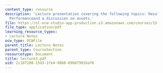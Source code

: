 ```yaml
---
content_type: resource
description: 'Lecture presentation covering the following topics: Results of Operating
  Performanceand a discussion on assets.'
file: https://ol-ocw-studio-app-production.s3.amazonaws.com/courses/15-501-introduction-to-financial-and-managerial-accounting-spring-2004/2c10710815d31fe4986869b87901baf6_lecture3.pdf
file_type: application/pdf
learning_resource_types:
- Lecture Notes
ocw_type: OCWFile
parent_title: Lecture Notes
parent_type: CourseSection
resourcetype: Document
title: lecture3.pdf
uid: 2c107108-15d3-1fe4-9868-69b87901baf6
---
```

